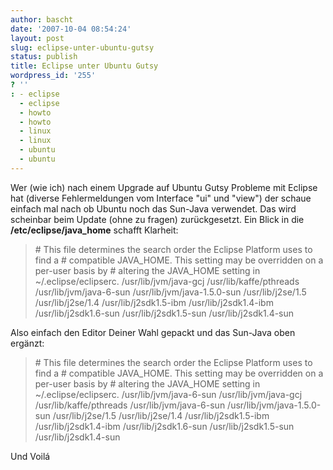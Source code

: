 ```yaml
---
author: bascht
date: '2007-10-04 08:54:24'
layout: post
slug: eclipse-unter-ubuntu-gutsy
status: publish
title: Eclipse unter Ubuntu Gutsy
wordpress_id: '255'
? ''
: - eclipse
  - eclipse
  - howto
  - howto
  - linux
  - linux
  - ubuntu
  - ubuntu
---
```


Wer (wie ich) nach einem Upgrade auf Ubuntu Gutsy Probleme mit
Eclipse hat (diverse Fehlermeldungen vom Interface "ui" und "view")
der schaue einfach mal nach ob Ubuntu noch das Sun-Java verwendet.
Das wird scheinbar beim Update (ohne zu fragen) zurückgesetzt. Ein
Blick in die **/etc/eclipse/java\_home** schafft Klarheit:
> \# This file determines the search order the Eclipse Platform uses
> to find a \# compatible JAVA\_HOME. This setting may be overridden
> on a per-user basis by \# altering the JAVA\_HOME setting in
> \~/.eclipse/eclipserc. /usr/lib/jvm/java-gcj
> /usr/lib/kaffe/pthreads /usr/lib/jvm/java-6-sun
> /usr/lib/jvm/java-1.5.0-sun /usr/lib/j2se/1.5 /usr/lib/j2se/1.4
> /usr/lib/j2sdk1.5-ibm /usr/lib/j2sdk1.4-ibm /usr/lib/j2sdk1.6-sun
> /usr/lib/j2sdk1.5-sun /usr/lib/j2sdk1.4-sun

Also einfach den Editor Deiner Wahl gepackt und das Sun-Java oben
ergänzt:
> \# This file determines the search order the Eclipse Platform uses
> to find a \# compatible JAVA\_HOME. This setting may be overridden
> on a per-user basis by \# altering the JAVA\_HOME setting in
> \~/.eclipse/eclipserc. /usr/lib/jvm/java-6-sun
> /usr/lib/jvm/java-gcj /usr/lib/kaffe/pthreads
> /usr/lib/jvm/java-6-sun /usr/lib/jvm/java-1.5.0-sun
> /usr/lib/j2se/1.5 /usr/lib/j2se/1.4 /usr/lib/j2sdk1.5-ibm
> /usr/lib/j2sdk1.4-ibm /usr/lib/j2sdk1.6-sun /usr/lib/j2sdk1.5-sun
> /usr/lib/j2sdk1.4-sun

Und Voilá


